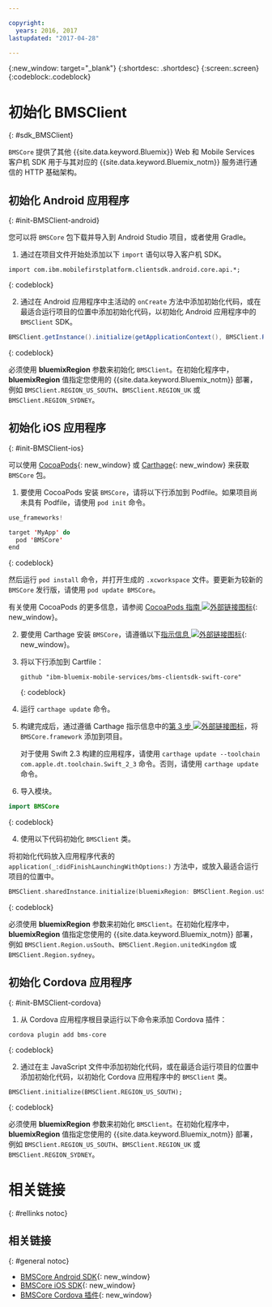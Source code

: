 ```yaml
---

copyright:
  years: 2016, 2017
lastupdated: "2017-04-28"

---
```

{:new_window: target="_blank"}
{:shortdesc: .shortdesc}
{:screen:.screen}
{:codeblock:.codeblock}

# 初始化 BMSClient
{: #sdk_BMSClient}

`BMSCore` 提供了其他 {{site.data.keyword.Bluemix}} Web 和 Mobile Services 客户机 SDK 用于与其对应的 {{site.data.keyword.Bluemix_notm}} 服务进行通信的 HTTP 基础架构。


## 初始化 Android 应用程序
{: #init-BMSClient-android}

您可以将 `BMSCore` 包下载并导入到 Android Studio 项目，或者使用 Gradle。

1. 通过在项目文件开始处添加以下 `import` 语句以导入客户机 SDK。

  ```
  import com.ibm.mobilefirstplatform.clientsdk.android.core.api.*;
  ```
  {: codeblock}

2. 通过在 Android 应用程序中主活动的 `onCreate` 方法中添加初始化代码，或在最适合运行项目的位置中添加初始化代码，以初始化 Android 应用程序中的 `BMSClient` SDK。

  ```Java
  BMSClient.getInstance().initialize(getApplicationContext(), BMSClient.REGION_US_SOUTH); // Make sure that you point to your region
  ```
  {: codeblock}

  必须使用 **bluemixRegion** 参数来初始化 `BMSClient`。在初始化程序中，**bluemixRegion** 值指定您使用的 {{site.data.keyword.Bluemix_notm}} 部署，例如 `BMSClient.REGION_US_SOUTH`、`BMSClient.REGION_UK` 或 `BMSClient.REGION_SYDNEY`。


## 初始化 iOS 应用程序
{: #init-BMSClient-ios}

可以使用 [CocoaPods](https://cocoapods.org){: new_window} 或 [Carthage](https://github.com/Carthage/Carthage){: new_window} 来获取 `BMSCore` 包。

1. 要使用 CocoaPods 安装 `BMSCore`，请将以下行添加到 Podfile。如果项目尚未具有 Podfile，请使用 `pod init` 命令。

  ```Swift
  use_frameworks!

  target 'MyApp' do
    pod 'BMSCore'
  end
  ```
  {: codeblock}

  然后运行 `pod install` 命令，并打开生成的 `.xcworkspace` 文件。要更新为较新的 `BMSCore` 发行版，请使用 `pod update BMSCore`。

  有关使用 CocoaPods 的更多信息，请参阅 [CocoaPods 指南 ![外部链接图标](../icons/launch-glyph.svg "外部链接图标")](https://guides.cocoapods.org/using/index.html "外部链接图标"){: new_window}。

2. 要使用 Carthage 安装 `BMSCore`，请遵循以下[指示信息 ![外部链接图标](../icons/launch-glyph.svg "外部链接图标")](https://github.com/Carthage/Carthage#getting-started "外部链接图标"){: new_window}。

  1. 将以下行添加到 Cartfile：

      ```
      github "ibm-bluemix-mobile-services/bms-clientsdk-swift-core"
      ```
      {: codeblock}

  2. 运行 `carthage update` 命令。

  3. 构建完成后，通过遵循 Carthage 指示信息中的[第 3 步 ![外部链接图标](../icons/launch-glyph.svg "外部链接图标")](https://github.com/Carthage/Carthage#getting-started "外部链接图标")，将 `BMSCore.framework` 添加到项目。

      对于使用 Swift 2.3 构建的应用程序，请使用 `carthage update --toolchain com.apple.dt.toolchain.Swift_2_3` 命令。否则，请使用 `carthage update` 命令。

3. 导入模块。

  ```Swift
  import BMSCore
  ```
  {: codeblock}

4. 使用以下代码初始化 `BMSClient` 类。

  将初始化代码放入应用程序代表的 `application(_:didFinishLaunchingWithOptions:)` 方法中，或放入最适合运行项目的位置中。

  ```Swift
  BMSClient.sharedInstance.initialize(bluemixRegion: BMSClient.Region.usSouth) // Make sure that you point to your region
  ```
  {: codeblock}

  必须使用 **bluemixRegion** 参数来初始化 `BMSClient`。在初始化程序中，**bluemixRegion** 值指定您使用的 {{site.data.keyword.Bluemix_notm}} 部署，例如 `BMSClient.Region.usSouth`、`BMSClient.Region.unitedKingdom` 或 `BMSClient.Region.sydney`。


## 初始化 Cordova 应用程序
{: #init-BMSClient-cordova}

1. 从 Cordova 应用程序根目录运行以下命令来添加 Cordova 插件：

  ```
  cordova plugin add bms-core
  ```
  {: codeblock}

2. 通过在主 JavaScript 文件中添加初始化代码，或在最适合运行项目的位置中添加初始化代码，以初始化 Cordova 应用程序中的 `BMSClient` 类。

  ```
  BMSClient.initialize(BMSClient.REGION_US_SOUTH);
  ```
  {: codeblock}
	
  必须使用 **bluemixRegion** 参数来初始化 `BMSClient`。在初始化程序中，**bluemixRegion** 值指定您使用的 {{site.data.keyword.Bluemix_notm}} 部署，例如 `BMSClient.REGION_US_SOUTH`、`BMSClient.REGION_UK` 或 `BMSClient.REGION_SYDNEY`。


# 相关链接
{: #rellinks notoc}

## 相关链接
{: #general notoc}

* [BMSCore Android SDK](https://github.com/ibm-bluemix-mobile-services/bms-clientsdk-android-core){: new_window}
* [BMSCore iOS SDK](https://github.com/ibm-bluemix-mobile-services/bms-clientsdk-swift-core){: new_window}
* [BMSCore Cordova 插件](https://github.com/ibm-bluemix-mobile-services/bms-clientsdk-cordova-plugin-core){: new_window}
